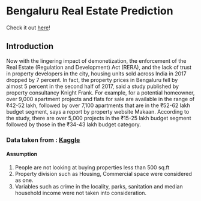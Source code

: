 # Bengaluru Real Estate Prediction

Check it out [here](https://nbviewer.jupyter.org/github/kp-prajwal/Bengaluru-Real-Estate-Prediction/blob/main/notebook/Bengaluru_Real_Estate.ipynb)!
## Introduction

Now with the lingering impact of demonetization, the enforcement of the Real Estate (Regulation and Development) Act (RERA), and the lack of trust in property developers in the city, housing units sold across India in 2017 dropped by 7 percent. In fact, the property prices in Bengaluru fell by almost 5 percent in the second half of 2017, said a study published by property consultancy Knight Frank.
For example, for a potential homeowner, over 9,000 apartment projects and flats for sale are available in the range of ₹42-52 lakh, followed by over 7,100 apartments that are in the ₹52-62 lakh budget segment, says a report by property website Makaan. According to the study, there are over 5,000 projects in the ₹15-25 lakh budget segment followed by those in the ₹34-43 lakh budget category.
### Data taken from : [Kaggle](https://www.kaggle.com/amitabhajoy/bengaluru-house-price-data)
#### Assumption
1. People are not looking at buying properties less than 500 sq.ft
2. Property division such as Housing, Commercial space were considered as one. 
3. Variables such as crime in the locality, parks, sanitation and median household income were not taken into consideration.
